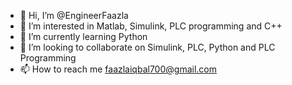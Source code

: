 - 👋 Hi, I’m @EngineerFaazla
- 👀 I’m interested in Matlab, Simulink, PLC programming and C++
- 🌱 I’m currently learning Python
- 💞️ I’m looking to collaborate on Simulink, PLC, Python and PLC Programming
- 📫 How to reach me faazlaiqbal700@gmail.com

<!---
EngineerFaazla/EngineerFaazla is a ✨ special ✨ repository because its `README.md` (this file) appears on your GitHub profile.
You can click the Preview link to take a look at your changes.
--->
